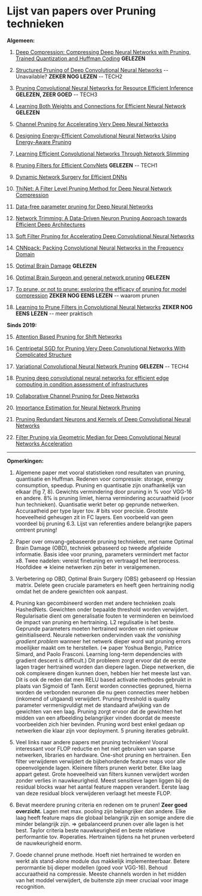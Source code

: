 # Lijst van papers over Pruning technieken 

**Algemeen:**

1) [Deep Compression: Compressing Deep Neural Networks with Pruning, Trained Quantization and Huffman Coding](https://arxiv.org/abs/1510.00149#)  **GELEZEN**

2) [Structured Pruning of Deep Convolutional Neural Networks](https://dl.acm.org/citation.cfm?id=3005348) -- Unavailable? **ZEKER NOG LEZEN** -- TECH2

3) [Pruning Convolutional Neural Networks for Resource Efficient Inference](https://arxiv.org/abs/1611.06440) **GELEZEN, ZEER GOED** -- TECH3

4) [Learning Both Weights and Connections for Efficient Neural Network](http://papers.nips.cc/paper/5784-learning-both-weights-and-connections-for-efficient-neural-network)  **GELEZEN**

5) [Channel Pruning for Accelerating Very Deep Neural Networks](http://openaccess.thecvf.com/content_iccv_2017/html/He_Channel_Pruning_for_ICCV_2017_paper.html)

6) [Designing Energy-Efficient Convolutional Neural Networks Using Energy-Aware Pruning](http://openaccess.thecvf.com/content_cvpr_2017/html/Yang_Designing_Energy-Efficient_Convolutional_CVPR_2017_paper.html)

7) [Learning Efficient Convolutional Networks Through Network Slimming](http://openaccess.thecvf.com/content_iccv_2017/html/Liu_Learning_Efficient_Convolutional_ICCV_2017_paper.html)

8) [Pruning Filters for Efficient ConvNets](https://arxiv.org/abs/1608.08710) **GELEZEN** --  TECH1

9) [Dynamic Network Surgery for Efficient DNNs](http://papers.nips.cc/paper/6165-dynamic-network-surgery-for-efficient-dnns)

10) [ThiNet: A Filter Level Pruning Method for Deep Neural Network Compression](http://openaccess.thecvf.com/content_iccv_2017/html/Luo_ThiNet_A_Filter_ICCV_2017_paper.html)

11) [Data-free parameter pruning for Deep Neural Networks](https://arxiv.org/abs/1507.06149)

12) [Network Trimming: A Data-Driven Neuron Pruning Approach towards Efficient Deep Architectures](https://arxiv.org/abs/1607.03250)

13) [Soft Filter Pruning for Accelerating Deep Convolutional Neural Networks](https://arxiv.org/abs/1808.06866)

14) [CNNpack: Packing Convolutional Neural Networks in the Frequency Domain](http://papers.nips.cc/paper/6389-cnnpack-packing-convolutional-neural-networks-in-the-frequency-domain)

23) [Optimal Brain Damage](http://papers.nips.cc/paper/250-optimal-brain-damage.pdf) **GELEZEN**

24) [Optimal Brain Surgeon and general network pruning](https://ieeexplore.ieee.org/abstract/document/298572) **GELEZEN**

25) [To prune, or not to prune: exploring the efficacy of pruning for model compression](https://arxiv.org/pdf/1710.01878.pdf) **ZEKER NOG EENS LEZEN** -- waarom prunen

26) [Learning to Prune Filters in Convolutional Neural Networks](https://arxiv.org/pdf/1801.07365.pdf) **ZEKER NOG EENS LEZEN** -- meer praktisch



**Sinds 2019:**

15) [Attention Based Pruning for Shift Networks](https://arxiv.org/abs/1905.12300)

16) [Centripetal SGD for Pruning Very Deep Convolutional Networks With Complicated Structure](http://openaccess.thecvf.com/content_CVPR_2019/html/Ding_Centripetal_SGD_for_Pruning_Very_Deep_Convolutional_Networks_With_Complicated_CVPR_2019_paper.html)

17) [Variational Convolutional Neural Network Pruning](http://openaccess.thecvf.com/content_CVPR_2019/html/Zhao_Variational_Convolutional_Neural_Network_Pruning_CVPR_2019_paper.html) **GELEZEN** --  TECH4

18) [Pruning deep convolutional neural networks for efficient edge computing in condition assessment of infrastructures](https://onlinelibrary.wiley.com/doi/abs/10.1111/mice.12449)

19) [Collaborative Channel Pruning for Deep Networks](http://proceedings.mlr.press/v97/peng19c.html)

20) [Importance Estimation for Neural Network Pruning](http://openaccess.thecvf.com/content_CVPR_2019/html/Molchanov_Importance_Estimation_for_Neural_Network_Pruning_CVPR_2019_paper.html)

21) [Pruning Redundant Neurons and Kernels of Deep Convolutional Neural Networks](https://patents.google.com/patent/US20190122113A1/en)

22) [Filter Pruning via Geometric Median for Deep Convolutional Neural Networks Acceleration](http://openaccess.thecvf.com/content_CVPR_2019/html/He_Filter_Pruning_via_Geometric_Median_for_Deep_Convolutional_Neural_Networks_CVPR_2019_paper.html)

---

**Opmerkingen:**

1)  Algemene paper met vooral statistieken rond resultaten van pruning, quantisatie en Huffman. Redenen voor compressie: storage, energy consumption, speedup. Pruning en quantisatie zijn onafhankelijk van elkaar (fig 7, 8). Gewichts vermindering door pruning in % voor VGG-16 en andere. 8% is pruning limiet, hierna vermindering accuraatheid (voor hun technieken). Quantisatie werkt beter op geprunde netwerken. Accuraatheid per type layer tov. # bits voor precisie. Grootste hoeveelheid geheugen zit in FC layers. Een voorbeeld van geen voordeel bij pruning 6.3. Lijst van referenties andere belangrijke papers omtrent pruning!

23) Paper over omvang-gebaseerde pruning technieken, met name Optimal Brain Damage (OBD), techniek gebaseerd op tweede afgeleide informatie. Basis idee voor pruning, parameters vermindert met factor x8. Twee nadelen: vereist finetuning en vertraagd het leerprocess. Hoofdidee => kleine netwerken zijn beter in veralgemenen. 

24) Verbetering op OBD, Optimal Brain Surgery (OBS) gebaseerd op Hessian matrix. Delete geen cruciale parameters en heeft geen hertraining nodig omdat het de andere gewichten ook aanpast.

4) Pruning kan gecombineerd worden met andere technieken zoals HashedNets. Gewichten onder bepaalde threshold worden verwijdert. Regularisatie dient om generalisatie fouten te verminderen en beinvloed de impact van pruning en hertraining. L2 regulisatie is het beste. Geprunde parameters moeten hertrained worden en niet opnieuw geinitialiseerd. Neurale netwerken ondervinden vaak *the vanishing gradient problem* wanneer het netwerk dieper word wat pruning errors moeilijker maakt om te herstellen.  (=> paper Yoshua Bengio, Patrice Simard, and Paolo Frasconi. Learning long-term dependencies with gradient descent is difficult.) Dit probleem zorgt ervoor dat de eerste lagen trager hertrained worden dan diepere lagen. Diepe netwerken, die ook complexere dingen kunnen doen, hebben hier het meeste last van. Dit is ook de reden dat men RELU based activatie methodes gebruikt in plaats van Sigmoid of Tanh. Eerst worden connecties gepruned, hierna worden de verbonden neuronen die nu geen connecties meer hebben (inkomend of uitgaand) verwijdert. Pruning threshold is quality parameter vermenigvuldigt met de standaard afwijking van de gewichten van een laag. Pruning zorgt ervoor dat de gewichten het midden van een afbeelding belangrijker vinden doordat de meeste voorbeelden zich hier bevinden. Pruning word best enkel gedaan op netwerken die klaar zijn voor deployment. 5 pruning iteraties gebruikt.

8) Veel links naar andere papers met pruning technieken! Vooral interessant voor FLOP reductie en het niet gebruiken van sparse netwerken, libraries en hardware. One-shot pruning en hertrainen. Een filter verwijderen verwijdert de bijbehordende feature maps voor alle opeenvolgende lagen. Kleinere filters prunen werkt beter. Elke laag appart getest. Grote hoeveelheid van filters kunnen verwijdert worden zonder verlies in nauwkeurigheid. Meest sensitieve lagen liggen bij de residual blocks waar het aantal feature mappen verandert. Eerste laag van deze residual block verwijderen verlaagt het meeste FLOP.

3) Bevat meerdere pruning criteria en redenen om te prunen! **Zeer goed overzicht.** Lagen met max. pooling zijn belangrijker dan andere. Elke laag heeft feature maps die globaal belangrijk zijn en somige andere die minder belangrijk zijn. => gebalanceerd prunen over alle lagen is het best. Taylor criteria beste nauwkeurigheid en beste relatieve performantie tov. #operaties. Hertrainen tijdens na het prunen verbeterd de nauwkeurigheid enorm.

17) Goede channel prune methode. Hoeft niet hertrained te worden en werkt als stand-alone module dus makkelijk implementeerbaar. Betere perormantie bij dieper modellen (goed voor VGG-16). Behoud accuraatheid na compressie. Meeste channels worden in het midden van het moddel verwijdert, de buitenste zijn meer cruciaal voor image recognition.